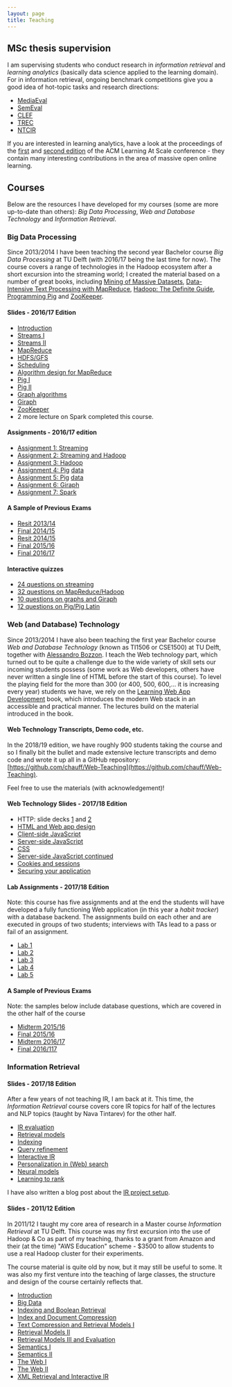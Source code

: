 ```yaml
---
layout: page
title: Teaching
---
```


## MSc thesis supervision

I am supervising students who conduct research in *information retrieval* and *learning analytics* (basically data science applied to the learning domain). For in information retrieval, ongoing benchmark competitions give you a good idea of hot-topic tasks and research directions: 

- [MediaEval](http://www.multimediaeval.org/mediaeval2017/)
- [SemEval](http://alt.qcri.org/semeval2017/)
- [CLEF](http://clef2017.clef-initiative.eu/index.php?page=Pages/labs_info.php)
- [TREC](http://trec.nist.gov/)
- [NTCIR](http://research.nii.ac.jp/ntcir/index-en.html)

If you are interested in learning analytics, have a look at the proceedings of the [first](http://dl.acm.org/citation.cfm?id=2556325) and [second edition](http://dl.acm.org/citation.cfm?id=2724660) 
of the ACM Learning At Scale conference - they contain many interesting contributions in the area of massive open online learning.
 
## Courses
 
 Below are the resources I have developed for my courses (some are more up-to-date than others): 
 *Big Data Processing*, *Web and Database Technology* and *Information Retrieval*.

### Big Data Processing

Since 2013/2014 I have been teaching the second year Bachelor course *Big Data Processing* at TU Delft (with 2016/17 being the last time for now). The course covers a range of technologies in the Hadoop ecosystem after a short excursion into the streaming world; 
I created the material based on a number of great books, including [Mining of Massive Datasets](http://www.mmds.org/),
[Data-Intensive Text Processing with MapReduce](https://lintool.github.io/MapReduceAlgorithms/), 
[Hadoop: The Definite Guide](http://shop.oreilly.com/product/0636920033448.do), [Programming Pig](http://chimera.labs.oreilly.com/books/1234000001811/index.html)
and [ZooKeeper](http://shop.oreilly.com/product/0636920028901.do). 

#### Slides - 2016/17 Edition
- [Introduction](../documents/bdp/intro.pdf)
- [Streams I](../documents/bdp/streaming1.pdf)
- [Streams II](../documents/bdp/streaming2.pdf)
- [MapReduce](../documents/bdp/mapreduce.pdf)
- [HDFS/GFS](../documents/bdp/gfs.pdf)
- [Scheduling](../documents/bdp/hadoop-ctd.pdf)
- [Algorithm design for MapReduce](../documents/bdp/design_patterns_db.pdf)
- [Pig I](../documents/bdp/pig_intro.pdf)
- [Pig II](../documents/bdp/pig_advanced.pdf)
- [Graph algorithms](../documents/bdp/graph.pdf)
- [Giraph](../documents/bdp/graph_giraph.pdf)
- [ZooKeeper](../documents/bdp/coordination_zookeeper.pdf)
- 2 more lecture on Spark completed this course.

#### Assignments - 2016/17 edition
- [Assignment 1: Streaming](../documents/bdp/assignment1.pdf)
- [Assignment 2: Streaming and Hadoop](../documents/bdp/assignment2.pdf)
- [Assignment 3: Hadoop](../documents/bdp/assignment3.pdf)
- [Assignment 4: Pig](../documents/bdp/assignment4.pdf) [data](../documents/bdp/data-assignment4.zip)
- [Assignment 5: Pig](../documents/bdp/assignment5.pdf) [data](../documents/bdp/data-assignment5.zip)
- [Assignment 6: Giraph](../documents/bdp/assignment6.pdf)
- [Assignment 7: Spark](../documents/bdp/assignment7.pdf)

#### A Sample of Previous Exams
- [Resit 2013/14](../documents/bdp/exam-1.pdf)
- [Final 2014/15](../documents/bdp/exam-2.pdf)
- [Resit 2014/15](../documents/bdp/exam-3.pdf)
- [Final 2015/16](../documents/bdp/exam-4.pdf)
- [Final 2016/17](../documents/bdp/exam-5.pdf)
 
#### Interactive quizzes
- [24 questions on streaming](http://chauff.github.io/documents/bdp-quiz/streaming.html)
- [32 questions on MapReduce/Hadoop](http://chauff.github.io/documents/bdp-quiz/hadoop.html)
- [10 questions on graphs and Giraph](http://chauff.github.io/documents/bdp-quiz/graph.html)
- [12 questions on Pig/Pig Latin](http://chauff.github.io/documents/bdp-quiz/pig.html)


### Web (and Database) Technology
Since 2013/2014 I have also been teaching the first year Bachelor course *Web and Database Technology* (known as TI1506 or CSE1500) at TU Delft, together with
[Alessandro Bozzon](http://alessandrobozzon.com/). I teach the Web technology part, which turned out to be quite a challenge due to
the wide variety of skill sets our incoming students possess (some work as Web developers, others have never written a single line of HTML
before the start of this course). To level the playing field for the more than 300 (or 400, 500, 600,... it is increasing every year) students we have, we rely on the [Learning Web App Development](http://learningwebappdev.com/)
book, which introduces the modern Web stack in an accessible and practical manner. The lectures build on the material introduced
in the book.

#### Web Technology Transcripts, Demo code, etc.

In the 2018/19 edition, we have roughly 900 students taking the course and so I finally bit the bullet and made extensive lecture transcripts and demo code and wrote it up all in a GitHub repository: [https://github.com/chauff/Web-Teaching](https://github.com/chauff/Web-Teaching).

Feel free to use the materials (with acknowledgement)!

#### Web Technology Slides - 2017/18 Edition  
- HTTP: slide decks [1](../documents/webdb-2017-18/web-http.pdf) and [2](../documents/webdb-2017-18/web-http-continued.pdf)
- [HTML and Web app design](../documents/webdb-2017-18/web-html5.pdf)
- [Client-side JavaScript](../documents/webdb-2017-18/web-javascript.pdf)
- [Server-side JavaScript](../documents/webdb-2017-18/web-nodejs.pdf)
- [CSS](../documents/webdb-2017-18/web-css3.pdf)
- [Server-side JavaScript continued](../documents/webdb-2017-18/web-nodejs-continued.pdf)
- [Cookies and sessions](../documents/webdb-2017-18/web-cookies-sessions.pdf)
- [Securing your application](../documents/webdb-2017-18/web-security.pdf)

#### Lab Assignments - 2017/18 Edition
Note: this course has five assignments and at the end the students will have developed a fully functioning Web application (in this year a *habit tracker*) with a database backend. The assignments build on each other and are executed in groups of two students; interviews with TAs lead to a pass or fail of an assignment.
- [Lab 1](../documents/webdb-2017-18/Lab1.pdf) 
- [Lab 2](../documents/webdb-2017-18/Lab2.pdf)
- [Lab 3](../documents/webdb-2017-18/Lab3.pdf)
- [Lab 4](../documents/webdb-2017-18/Lab4.pdf)
- [Lab 5](../documents/webdb-2017-18/Lab5.pdf)


#### A Sample of Previous Exams
Note: the samples below include database questions, which are covered in the other half of the course
- [Midterm 2015/16](../documents/webdb-2017-18/midterm2.pdf)
- [Final 2015/16](../documents/webdb-2017-18/final2.pdf)
- [Midterm 2016/17](../documents/webdb-2017-18/midterm1.pdf)
- [Final 2016/117](../documents/webdb-2017-18/final1.pdf)


### Information Retrieval

#### Slides - 2017/18 Edition
After a few years of not teaching IR, I am back at it. This time, the *Information Retrieval* course covers core IR topics for half of the lectures and NLP topics (taught by Nava Tintarev) for the other half. 

- [IR evaluation](https://docs.google.com/presentation/d/e/2PACX-1vRUZW8Xz2ib8IlJwUIpKucYYFZ5pzUSuoP57UfjwWyQuJil7GDcts50rsOacvV5q3pzhV_HEa69vuSH/pub?start=false&loop=false&delayms=3000)
- [Retrieval models](https://docs.google.com/presentation/d/e/2PACX-1vQFLHSedV4X00-vLhTNbV0aX7zklIM0rosjsYRCyMnurfEOilb4MBVUrTCjpVu0A6yink3czArmBvNp/pub?start=false&loop=false&delayms=3000)
- [Indexing](https://docs.google.com/presentation/d/e/2PACX-1vTeCcr8yrh0Q0zMttx3WtO0zhLcpzQSr2piYUtMYkINVUruMUa-lO2a824Bt_sxxbQTV-Kl1N1TA4TI/pub?start=false&loop=false&delayms=3000)
- [Query refinement](https://docs.google.com/presentation/d/e/2PACX-1vT4OiTBDlFaUEvFwcyZITsiy9oBHr6NHZSbj2xo2Smw_MMR9owKpUjIguHdJBYPXZhI6lLPhNYIsD8R/pub?start=false&loop=false&delayms=3000)
- [Interactive IR](https://docs.google.com/presentation/d/e/2PACX-1vQj-MAdwO6pEyoAB4bMFqdsgldNNDQrqRZaf7tyOPsK62Px8688N_GHMlIc21WLM7W-u1VigSoRbOd8/pub?start=false&loop=false&delayms=3000)
- [Personalization in (Web) search](https://docs.google.com/presentation/d/e/2PACX-1vQ-sXMd4Ggt5YdAGHrZYh52p5ufZsxzqxKhlp_V1l60MUDRS8HfzEr5iAbNTh8ucTIC2x0q1UYeklk2/pub?start=false&loop=false&delayms=3000)
- [Neural models](https://docs.google.com/presentation/d/e/2PACX-1vRwuQ_a3Am7pyJWdqOGiWsCXqbfppRwQo2AM3nByclxanLvLAxe2s9zOWlXJ79zARP1Ke9KIpZefH-c/pub?start=false&loop=false&delayms=3000)
- [Learning to rank](https://docs.google.com/presentation/d/e/2PACX-1vTwo37wjtBJi7MBnEDA6wzgybymAvKagc28OoI94UFuwohAN3WBMmnSxAipoBdap44JhPbyUKiE9Y0L/pub?start=false&loop=false&delayms=3000)

I have also written a blog post about the [IR project setup](http://chauff.github.io/2018-04-24-ir/).


#### Slides - 2011/12 Edition
In 2011/12 I taught my core area of research in a Master course *Information Retrieval* at TU Delft. This course was my first excursion
into the use of Hadoop & Co as part of my teaching, thanks to a grant from Amazon and their (at the time) "AWS Education" scheme - $3500
to allow students to use a real Hadoop cluster for their experiments.  

The course material is quite old by now, but it may still be useful to some. It was also my first venture into the 
teaching of large classes, the structure and design of the course certainly reflects that.

- [Introduction](../documents/ir-2011_12/lecture1.pdf)
- [Big Data](../documents/ir-2011_12/lecture2.pdf)
- [Indexing and Boolean Retrieval](../documents/ir-2011_12/lecture3.pdf)
- [Index and Document Compression](../documents/ir-2011_12/lecture4.pdf)
- [Text Compression and Retrieval Models I](../documents/ir-2011_12/lecture5.pdf)
- [Retrieval Models II](../documents/ir-2011_12/lecture6.pdf)
- [Retrieval Models III and Evaluation](../documents/ir-2011_12/lecture7.pdf)
- [Semantics I](../documents/ir-2011_12/lecture8.pdf)
- [Semantics II](../documents/ir-2011_12/lecture9.pdf)
- [The Web I](../documents/ir-2011_12/lecture10.pdf)
- [The Web II](../documents/ir-2011_12/lecture11.pdf)
- [XML Retrieval and Interactive IR](../documents/ir-2011_12/lecture12.pdf)
